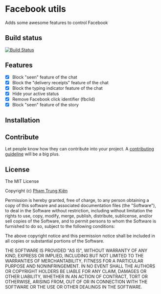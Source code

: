 # Facebook utils
Adds some awesome features to control Facebook

## Build status
[![Build Status](https://img.shields.io/amo/v/facebook-utils?color=brightgreen&label=add-on&style=for-the-badge)](https://addons.mozilla.org/en-US/firefox/addon/facebook-utils/)

## Features
- [x] Block "seen" feature of the chat
- [x] Block the "delivery receipts" feature of the chat
- [x] Block the typing indicator feature of the chat
- [x] Hide your active status
- [x] Remove Facebook click identifier (fbclid)
- [x] Block "seen" feature of the story

## Installation


## Contribute

Let people know how they can contribute into your project. A [contributing guideline](https://github.com/zulip/zulip-electron/blob/master/CONTRIBUTING.md) will be a big plus.

## License
The MIT License

Copyright (c) [Phạm Trung Kiên]()

Permission is hereby granted, free of charge, to any person obtaining a copy
of this software and associated documentation files (the "Software"), to deal
in the Software without restriction, including without limitation the rights
to use, copy, modify, merge, publish, distribute, sublicense, and/or sell
copies of the Software, and to permit persons to whom the Software is
furnished to do so, subject to the following conditions:

The above copyright notice and this permission notice shall be included in all
copies or substantial portions of the Software.

THE SOFTWARE IS PROVIDED "AS IS", WITHOUT WARRANTY OF ANY KIND, EXPRESS OR
IMPLIED, INCLUDING BUT NOT LIMITED TO THE WARRANTIES OF MERCHANTABILITY,
FITNESS FOR A PARTICULAR PURPOSE AND NONINFRINGEMENT. IN NO EVENT SHALL THE
AUTHORS OR COPYRIGHT HOLDERS BE LIABLE FOR ANY CLAIM, DAMAGES OR OTHER
LIABILITY, WHETHER IN AN ACTION OF CONTRACT, TORT OR OTHERWISE, ARISING FROM,
OUT OF OR IN CONNECTION WITH THE SOFTWARE OR THE USE OR OTHER DEALINGS IN THE
SOFTWARE.